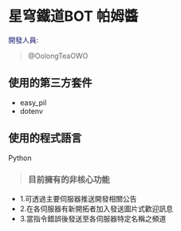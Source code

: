 # **星穹鐵道BOT  帕姆醬**

<font color=#191970> 開發人員:</font>
>  @OolongTeaOWO

## 使用的第三方套件
* easy_pil
* dotenv

## 使用的程式語言
Python

> ### 目前擁有的非核心功能
* 1.可透過主要伺服器推送開發相關公告
* 2.在各伺服器有新開拓者加入發送圖片式歡迎訊息
* 3.當指令錯誤後發送至各伺服器特定名稱之頻道
